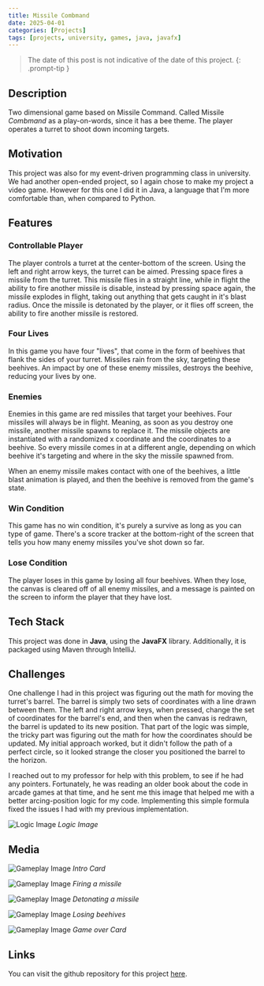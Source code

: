 ```yaml
---
title: Missile Combmand
date: 2025-04-01
categories: [Projects]
tags: [projects, university, games, java, javafx]
---
```


> The date of this post is not indicative of the date of this project.
{: .prompt-tip }

## Description 
Two dimensional game based on Missile Command. Called Missile *Combmand* as a play-on-words, since it has a bee theme. The player operates a turret to shoot down incoming targets.

## Motivation
This project was also for my event-driven programming class in university. We had another open-ended project, so I again chose to make my project a video game. However for this one I did it in Java, a language that I'm more comfortable than, when compared to Python.

## Features
### Controllable Player
The player controls a turret at the center-bottom of the screen. Using the left and right arrow keys, the turret can be aimed. Pressing space fires a missile from the turret. This missile flies in a straight line, while in flight the ability to fire another missile is disable, instead by pressing space again, the missile explodes in flight, taking out anything that gets caught in it's blast radius. Once the missile is detonated by the player, or it flies off screen, the ability to fire another missile is restored.

### Four Lives
In this game you have four "lives", that come in the form of beehives that flank the sides of your turret. Missiles rain from the sky, targeting these beehives. An impact by one of these enemy missiles, destroys the beehive, reducing your lives by one.

### Enemies
Enemies in this game are red missiles that target your beehives. Four missiles will always be in flight. Meaning, as soon as you destroy one missile, another missile spawns to replace it. The missile objects are instantiated with a randomized x coordinate and the coordinates to a beehive. So every missile comes in at a different angle, depending on which beehive it's targeting and where in the sky the missile spawned from.

When an enemy missile makes contact with one of the beehives, a little blast animation is played, and then the beehive is removed from the game's state.  

### Win Condition
This game has no win condition, it's purely a survive as long as you can type of game. There's a score tracker at the bottom-right of the screen that tells you how many enemy missiles you've shot down so far.

### Lose Condition
The player loses in this game by losing all four beehives. When they lose, the canvas is cleared off of all enemy missiles, and a message is painted on the screen to inform the player that they have lost.

## Tech Stack
This project was done in **Java**, using the **JavaFX** library. Additionally, it is packaged using Maven through IntelliJ.

## Challenges
One challenge I had in this project was figuring out the math for moving the turret's barrel. The barrel is simply two sets of coordinates with a line drawn between them. The left and right arrow keys, when pressed, change the set of coordinates for the barrel's end, and then when the canvas is redrawn, the barrel is updated to its new position. That part of the logic was simple, the tricky part was figuring out the math for how the coordinates should be updated. My initial approach worked, but it didn't follow the path of a perfect circle, so it looked strange the closer you positioned the barrel to the horizon.

I reached out to my professor for help with this problem, to see if he had any pointers. Fortunately, he was reading an older book about the code in arcade games at that time, and he sent me this image that helped me with a better arcing-position logic for my code. Implementing this simple formula fixed the issues I had with my previous implementation.  

![Logic Image](assets/img/posts/missile-combmand/missile_combmand_0.jpg)
_Logic Image_

## Media
![Gameplay Image](assets/img/posts/missile-combmand/missile_combmand_1.jpg)
_Intro Card_

![Gameplay Image](assets/img/posts/missile-combmand/missile_combmand_2.jpg)
_Firing a missile_

![Gameplay Image](assets/img/posts/missile-combmand/missile_combmand_3.jpg)
_Detonating a missile_

![Gameplay Image](assets/img/posts/missile-combmand/missile_combmand_4.jpg)
_Losing beehives_

![Gameplay Image](assets/img/posts/missile-combmand/missile_combmand_5.jpg)
_Game over Card_
## Links
You can visit the github repository for this project [here](https://github.com/acortes8/missile_combmand).
